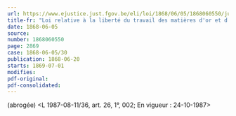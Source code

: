 ```yaml
---
url: https://www.ejustice.just.fgov.be/eli/loi/1868/06/05/1868060550/justel
title-fr: "Loi relative à la liberté du travail des matières d'or et d'argent."
date: 1868-06-05
source:
number: 1868060550
page: 2869
case: 1868-06-05/30
publication: 1868-06-20
starts: 1869-07-01
modifies:
pdf-original:
pdf-consolidated:
---
```


(abrogée) <L 1987-08-11/36, art. 26, 1°, 002;  En vigueur :  24-10-1987>
